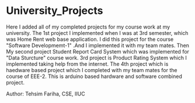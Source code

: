 # University_Projects

Here I added all of my completed projects for my course work at my university. The 1st project I implemented when I was at 3rd semester, which was Home Rent web base application. I did this project for the course "Software Developmemt-1" .And I implemented it with my team mates. Then My second project Student Report Card System which was implemented for "Data Sturcture" course work. 3rd project is Product Rating System which I implemented taking  help from the internet. The 4th project which is haedware based project which I completed with my team mates for the course of EEE-2. This is arduino based hardware and software combined project.

Author: Tehsim Fariha, CSE, IIUC
